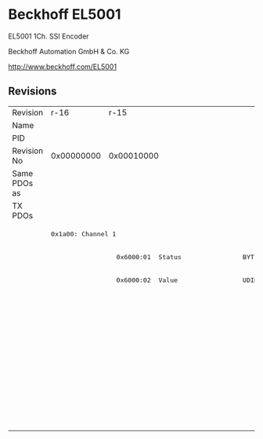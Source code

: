 # Beckhoff EL5001

EL5001 1Ch. SSI Encoder

Beckhoff Automation GmbH & Co. KG

http://www.beckhoff.com/EL5001

## Revisions
<table>
<tr >
<td>Revision</td>
<td><div class="foo">r-16</div></td>
<td><div class="foo">r-15</div></td>
<td><div class="foo">r1000</div></td>
<td><div class="foo">r1001</div></td>
<td><div class="foo">r1002</div></td>
<td><div class="foo">r1003</div></td>
<td><div class="foo">r1004</div></td>
<td><div class="foo">r1005</div></td>
<td><div class="foo">r9979</div></td>
<td><div class="foo">r9980</div></td>
</tr>
<tr >
<td>Name</td>
<td colspan=10 align="center"><div class="foo">EL5001 1Ch. SSI Encoder</div></td>
</tr>
<tr >
<td>PID</td>
<td colspan=10 align="center"><div class="foo">0x13893052</div></td>
</tr>
<tr >
<td>Revision No</td>
<td><div class="foo">0x00000000</div></td>
<td><div class="foo">0x00010000</div></td>
<td><div class="foo">0x03f80000</div></td>
<td><div class="foo">0x03f90000</div></td>
<td><div class="foo">0x03fa0000</div></td>
<td><div class="foo">0x03fb0000</div></td>
<td><div class="foo">0x03fc0000</div></td>
<td><div class="foo">0x03fd0000</div></td>
<td><div class="foo">0x270b0000</div></td>
<td><div class="foo">0x270c0000</div></td>
</tr>
<tr >
<td>Same PDOs as</td>
<td colspan=10 align="center"><div class="foo"></div></td>
</tr>
<tr class="txpdo pdosection">
<td rowspan=10 valign=top>TX PDOs</td>
<td colspan=8 align="left"></td>
<td colspan=2 align="left"><pre>: </pre></td>
<td></td>
</tr>
<tr class="txpdo pdosection">
<td colspan=8 align="left"><pre>0x1a00: Channel 1</pre></td>
<td colspan=2 align="left"></td>
</tr>
<tr class="txpdo">
<td></td>
<td><pre>  0x6000:01  Status                BYTE</pre></td>
<td colspan=8 align="left"></td>
</tr>
<tr class="txpdo">
<td></td>
<td><pre>  0x6000:02  Value                 UDINT</pre></td>
<td colspan=8 align="left"></td>
</tr>
<tr class="txpdo pdosection">
<td colspan=2 align="left"></td>
<td colspan=6 align="left"><pre>0x1a01: SSI Inputs</pre></td>
<td colspan=2 align="left"></td>
</tr>
<tr class="txpdo">
<td colspan=2 align="left"></td>
<td><pre>  0x6010:01  Data error            BOOL</pre></td>
<td colspan=5 align="left"><pre>  0x6010:01  Status__Data error    BOOL</pre></td>
<td colspan=2 align="left"></td>
</tr>
<tr class="txpdo">
<td colspan=2 align="left"></td>
<td><pre>  0x6010:02  Frame error           BOOL</pre></td>
<td colspan=5 align="left"><pre>  0x6010:02  Status__Frame error   BOOL</pre></td>
<td colspan=2 align="left"></td>
</tr>
<tr class="txpdo">
<td colspan=2 align="left"></td>
<td><pre>  0x6010:03  Power failure         BOOL</pre></td>
<td colspan=5 align="left"><pre>  0x6010:03  Status__Power failure  BOOL</pre></td>
<td colspan=2 align="left"></td>
</tr>
<tr class="txpdo">
<td colspan=7 align="left"></td>
<td><pre>  0x6010:0e  Status__Sync error    BOOL</pre></td>
<td colspan=2 align="left"></td>
</tr>
<tr class="txpdo">
<td colspan=2 align="left"></td>
<td colspan=6 align="left"><pre>  0x6010:11  Counter value         UDINT</pre></td>
<td colspan=2 align="left"></td>
</tr>
</table>
